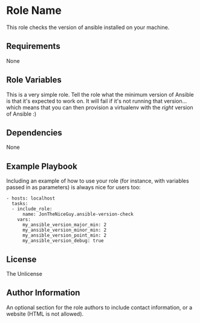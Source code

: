 Role Name
=========

This role checks the version of ansible installed on your machine.

Requirements
------------

None

Role Variables
--------------

This is a very simple role. Tell the role what the minimum version of Ansible is that it's expected to work on. It will fail if it's not running that version... which means that you can then provision a virtualenv with the *right* version of Ansible :)

Dependencies
------------

None

Example Playbook
----------------

Including an example of how to use your role (for instance, with variables passed in as parameters) is always nice for users too:

    - hosts: localhost
      tasks:
      - include_role:
          name: JonTheNiceGuy.ansible-version-check
        vars:
          my_ansible_version_major_min: 2
          my_ansible_version_minor_min: 2
          my_ansible_version_point_min: 2
          my_ansible_version_debug: true

License
-------

The Unlicense

Author Information
------------------

An optional section for the role authors to include contact information, or a website (HTML is not allowed).
